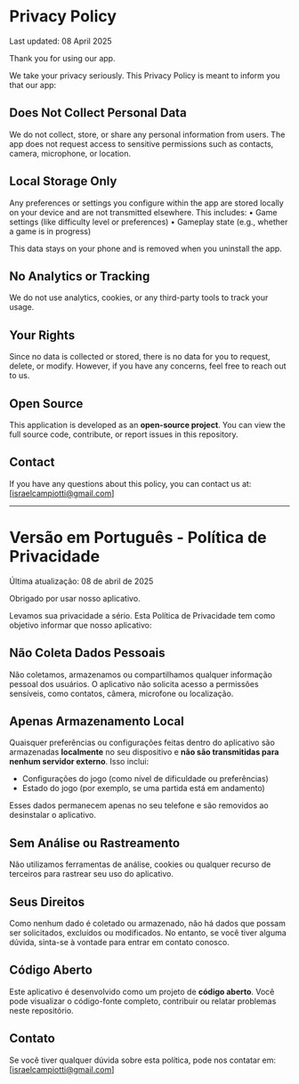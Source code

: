 # Privacy Policy

Last updated: 08 April 2025

Thank you for using our app.

We take your privacy seriously. This Privacy Policy is meant to inform you that our app:

## Does Not Collect Personal Data

We do not collect, store, or share any personal information from users. The app does not request access to sensitive permissions such as contacts, camera, microphone, or location.

## Local Storage Only

Any preferences or settings you configure within the app are stored locally on your device and are not transmitted elsewhere. This includes:
	•	Game settings (like difficulty level or preferences)
	•	Gameplay state (e.g., whether a game is in progress)

This data stays on your phone and is removed when you uninstall the app.

## No Analytics or Tracking

We do not use analytics, cookies, or any third-party tools to track your usage.

## Your Rights

Since no data is collected or stored, there is no data for you to request, delete, or modify. However, if you have any concerns, feel free to reach out to us.

## Open Source

This application is developed as an **open-source project**. You can view the full source code, contribute, or report issues in this repository. 

## Contact

If you have any questions about this policy, you can contact us at: [israelcampiotti@gmail.com]


-----------------


# Versão em Português - Política de Privacidade

Última atualização: 08 de abril de 2025

Obrigado por usar nosso aplicativo.

Levamos sua privacidade a sério. Esta Política de Privacidade tem como objetivo informar que nosso aplicativo:

## Não Coleta Dados Pessoais

Não coletamos, armazenamos ou compartilhamos qualquer informação pessoal dos usuários. O aplicativo não solicita acesso a permissões sensíveis, como contatos, câmera, microfone ou localização.

## Apenas Armazenamento Local

Quaisquer preferências ou configurações feitas dentro do aplicativo são armazenadas **localmente** no seu dispositivo e **não são transmitidas para nenhum servidor externo**. Isso inclui:
- Configurações do jogo (como nível de dificuldade ou preferências)
- Estado do jogo (por exemplo, se uma partida está em andamento)

Esses dados permanecem apenas no seu telefone e são removidos ao desinstalar o aplicativo.

## Sem Análise ou Rastreamento

Não utilizamos ferramentas de análise, cookies ou qualquer recurso de terceiros para rastrear seu uso do aplicativo.

## Seus Direitos

Como nenhum dado é coletado ou armazenado, não há dados que possam ser solicitados, excluídos ou modificados. No entanto, se você tiver alguma dúvida, sinta-se à vontade para entrar em contato conosco.

## Código Aberto

Este aplicativo é desenvolvido como um projeto de **código aberto**. Você pode visualizar o código-fonte completo, contribuir ou relatar problemas neste repositório.

## Contato

Se você tiver qualquer dúvida sobre esta política, pode nos contatar em: [israelcampiotti@gmail.com]

